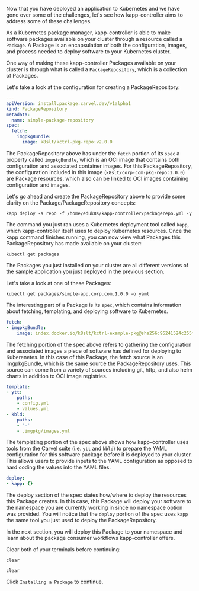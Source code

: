 Now that you have deployed an application to Kubernetes and we have 
gone over some of the challenges, let's see how kapp-controller aims 
to address some of these challenges.

As a Kubernetes package manager, kapp-controller is able to make software 
packages available on your cluster through a resource called a `Package`. 
A Package is an encapsulation of both the configuration, images, and 
process needed to deploy software to your Kubernetes cluster.

One way of making these kapp-controller Packages available on your cluster 
is through what is called a `PackageRepository`, which is a collection of 
Packages.

Let's take a look at the configuration for creating a PackageRepository:

```yaml
---
apiVersion: install.package.carvel.dev/v1alpha1
kind: PackageRepository
metadata:
  name: simple-package-repository
spec:
  fetch:
    imgpkgBundle:
      image: k8slt/kctrl-pkg-repo:v2.0.0
```

The PackageRepository above has under the `fetch` portion of its `spec` a property 
called `imgpkgBundle`, which is an OCI image that contains both configuration and 
associated container images. For this PackageRepository, the configuration included 
in this image (`k8slt/corp-com-pkg-repo:1.0.0`) are Package resources, which also 
can be linked to OCI images containing configuration and images.

Let's go ahead and create the PackageRepository above to provide some clarity on the 
Package/PackageRepository concepts:

```execute-2
kapp deploy -a repo -f /home/eduk8s/kapp-controller/packagerepo.yml -y
```

The command you just ran uses a Kubernetes deployment tool called `kapp`, which kapp-controller 
itself uses to deploy Kubernetes resources. Once the kapp command finishes running, you can now 
view what Packages this PackageRepository has made available on your cluster:

```execute-1
kubectl get packages
```

The Packages you just installed on your cluster are all different versions of the sample application 
you just deployed in the previous section. 

Let's take a look at one of these Packages:

```execute-1
kubectl get packages/simple-app.corp.com.1.0.0 -o yaml
```

The interesting part of a Package is its `spec`, which contains information about fetching, templating, 
and deploying software to Kubernetes.

```yaml
fetch:
- imgpkgBundle:
    image: index.docker.io/k8slt/kctrl-example-pkg@sha256:95241524c255f8d811152e09a3ec3de71cb00385c6c463228fb448ccffdf1628
```

The fetching portion of the spec above refers to gathering the configuration and associated images a piece 
of software has defined for deploying to Kuberenetes. In this case of this Package, the fetch source is an 
imgpkgBundle, which is the same source the PackageRepository uses. This source can come from a variety 
of sources including git, http, and also helm charts in addition to OCI image registries. 


```yaml
template:
- ytt:
    paths:
    - config.yml
    - values.yml
- kbld:
    paths:
    - '-'
    - .imgpkg/images.yml
```

The templating portion of the spec above shows how kapp-controller uses tools from the Carvel suite (i.e. `ytt` and `kbld`) 
to prepare the YAML configuration for this software package before it is deployed to your cluster. This allows users to provide 
inputs to the YAML configuration as opposed to hard coding the values into the YAML files. 

```yaml
deploy:
- kapp: {}
```

The deploy section of the spec states how/where to deploy the resources this Package creates. In this case, 
this Package will deploy your software to the namespace you are currently working in since no namespace option 
was provided. You will notice that the `deploy` portion of the spec uses `kapp` the same tool you just used to 
deploy the PackageRepository.

In the next section, you will deploy this Package to your namespace and learn about the package consumer workflows 
kapp-controller offers.

Clear both of your terminals before continuing:

```execute-1
clear
```

```execute-2
clear
```

Click `Installing a Package` to continue.